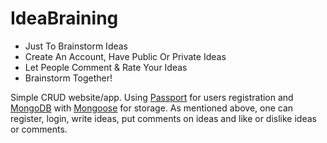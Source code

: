 # IdeaBraining

* Just To Brainstorm Ideas
* Create An Account, Have Public Or Private Ideas
* Let People Comment & Rate Your Ideas
* Brainstorm Together!

Simple CRUD website/app. Using [Passport](http://www.passportjs.org) for users registration and [MongoDB](https://www.mongodb.com) with [Mongoose](https://mongoosejs.com) for storage. As mentioned above, one can register, login, write ideas, put comments on ideas and like or dislike ideas or comments.  



